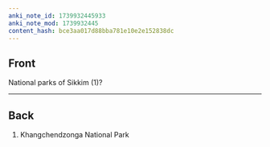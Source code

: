 ```yaml
---
anki_note_id: 1739932445933
anki_note_mod: 1739932445
content_hash: bce3aa017d88bba781e10e2e152838dc
---
```


## Front

National parks of Sikkim (1)?

<hr/>

## Back

1. Khangchendzonga National Park